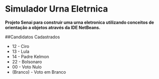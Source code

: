 # Simulador Urna Eletrnica

**Projeto Senai para construir uma urna eletronica utilizando conceitos de orientação a objetos através da IDE NetBeans.**

##Candidatos Cadastrados

* 12 - Ciro
* 13 - Lula
* 14 - Padre Kelmon
* 22 - Bolsonaro
* 00 - Voto Nulo
* (Branco) - Voto em Branco




